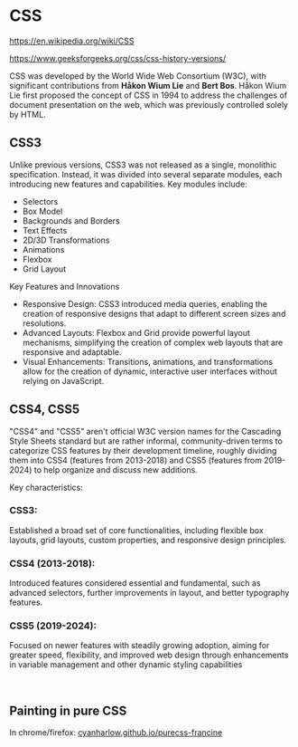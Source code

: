 # CSS

https://en.wikipedia.org/wiki/CSS

https://www.geeksforgeeks.org/css/css-history-versions/

CSS was developed by the World Wide Web Consortium (W3C), with significant contributions from **Håkon Wium Lie** and **Bert Bos**. Håkon Wium Lie first proposed the concept of CSS in 1994 to address the challenges of document presentation on the web, which was previously controlled solely by HTML.

## CSS3

Unlike previous versions, CSS3 was not released as a single, monolithic specification. Instead, it was divided into several separate modules, each introducing new features and capabilities. Key modules include:

- Selectors
- Box Model
- Backgrounds and Borders
- Text Effects
- 2D/3D Transformations
- Animations
- Flexbox
- Grid Layout

Key Features and Innovations

- Responsive Design: CSS3 introduced media queries, enabling the creation of responsive designs that adapt to different screen sizes and resolutions.
- Advanced Layouts: Flexbox and Grid provide powerful layout mechanisms, simplifying the creation of complex web layouts that are responsive and adaptable.
- Visual Enhancements: Transitions, animations, and transformations allow for the creation of dynamic, interactive user interfaces without relying on JavaScript.

## CSS4, CSS5

"CSS4" and "CSS5" aren't official W3C version names for the Cascading Style Sheets standard but are rather informal, community-driven terms to categorize CSS features by their development timeline, roughly dividing them into CSS4 (features from 2013-2018) and CSS5 (features from 2019-2024) to help organize and discuss new additions.


Key characteristics:

### CSS3:

Established a broad set of core functionalities, including flexible box layouts, grid layouts, custom properties, and responsive design principles. 

### CSS4 (2013-2018):

Introduced features considered essential and fundamental, such as advanced selectors, further improvements in layout, and better typography features. 

### CSS5 (2019-2024):

Focused on newer features with steadily growing adoption, aiming for greater speed, flexibility, and improved web design through enhancements in variable management and other dynamic styling capabilities

<br/>

## Painting in pure CSS

In chrome/firefox: <a href="http://cyanharlow.github.io/purecss-francine">cyanharlow.github.io/purecss-francine</a>
